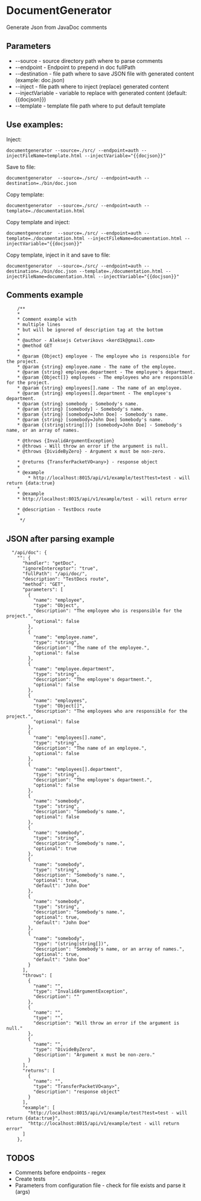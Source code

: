 # DocumentGenerator

Generate Json from JavaDoc comments

## Parameters

-   --source - source directory path where to parse comments
-   --endpoint - Endpoint to prepend in doc fullPath
-   --destination - file path where to save JSON file with generated content (example: doc.json)
-   --inject - file path where to inject (replace) generated content
-   --injectVariable - variable to replace with generated content (default: {{docjson}})
-   --template - template file path where to put default template

## Use examples:

Inject:

`documentgenerator --source=./src/ --endpoint=auth --injectFileName=template.html --injectVariable="{{docjson}}"`

Save to file:

`documentgenerator  --source=./src/ --endpoint=auth --destination=./bin/doc.json`

Copy template:

`documentgenerator  --source=./src/ --endpoint=auth --template=./documentation.html`

Copy template and inject:

`documentgenerator  --source=./src/ --endpoint=auth --template=./documentation.html --injectFileName=documentation.html --injectVariable="{{docjson}}"`

Copy template, inject in it and save to file:

`documentgenerator  --source=./src/ --endpoint=auth --destination=./bin/doc.json --template=./documentation.html --injectFileName=documentation.html --injectVariable="{{docjson}}"`

## Comments example

```
	/**
    *
    * Comment example with
    * multiple lines
    * but will be ignored of description tag at the bottom
    *
    * @author - Aleksejs Cetverikovs <kerd1k@gmail.com>
    * @method GET
    *
    * @param {Object} employee - The employee who is responsible for the project.
    * @param {string} employee.name - The name of the employee.
    * @param {string} employee.department - The employee's department.
    * @param {Object[]} employees - The employees who are responsible for the project.
    * @param {string} employees[].name - The name of an employee.
    * @param {string} employees[].department - The employee's department.
    * @param {string} somebody - Somebody's name.
    * @param {string} [somebody] - Somebody's name.
    * @param {string} [somebody=John Doe] - Somebody's name.
    * @param {string} [somebody=John Doe] Somebody's name.
    * @param {(string|string[])} [somebody=John Doe] - Somebody's name, or an array of names.

    * @throws {InvalidArgumentException}
    * @throws - Will throw an error if the argument is null.
    * @throws {DivideByZero} - Argument x must be non-zero.

    * @returns {TransferPacketVO<any>} - response object
    *
    * @example
		* http://localhost:8015/api/v1/example/test?test=test - will return {data:true}
    *
    * @example
    * http://localhost:8015/api/v1/example/test - will return error

    * @description - TestDocs route
    *
	 */
```

## JSON after parsing example

```
  "/api/doc": {
    "": {
      "handler": "getDoc",
      "ignoreInterceptor": "true",
      "fullPath": "/api/doc/",
      "description": "TestDocs route",
      "method": "GET",
      "parameters": [
        {
          "name": "employee",
          "type": "Object",
          "description": "The employee who is responsible for the project.",
          "optional": false
        },
        {
          "name": "employee.name",
          "type": "string",
          "description": "The name of the employee.",
          "optional": false
        },
        {
          "name": "employee.department",
          "type": "string",
          "description": "The employee's department.",
          "optional": false
        },
        {
          "name": "employees",
          "type": "Object[]",
          "description": "The employees who are responsible for the project.",
          "optional": false
        },
        {
          "name": "employees[].name",
          "type": "string",
          "description": "The name of an employee.",
          "optional": false
        },
        {
          "name": "employees[].department",
          "type": "string",
          "description": "The employee's department.",
          "optional": false
        },
        {
          "name": "somebody",
          "type": "string",
          "description": "Somebody's name.",
          "optional": false
        },
        {
          "name": "somebody",
          "type": "string",
          "description": "Somebody's name.",
          "optional": true
        },
        {
          "name": "somebody",
          "type": "string",
          "description": "Somebody's name.",
          "optional": true,
          "default": "John Doe"
        },
        {
          "name": "somebody",
          "type": "string",
          "description": "Somebody's name.",
          "optional": true,
          "default": "John Doe"
        },
        {
          "name": "somebody",
          "type": "(string|string[])",
          "description": "Somebody's name, or an array of names.",
          "optional": true,
          "default": "John Doe"
        }
      ],
      "throws": [
        {
          "name": "",
          "type": "InvalidArgumentException",
          "description": ""
        },
        {
          "name": "",
          "type": "",
          "description": "Will throw an error if the argument is null."
        },
        {
          "name": "",
          "type": "DivideByZero",
          "description": "Argument x must be non-zero."
        }
      ],
      "returns": [
        {
          "name": "",
          "type": "TransferPacketVO<any>",
          "description": "response object"
        }
      ],
      "example": [
        "http://localhost:8015/api/v1/example/test?test=test - will return {data:true}",
        "http://localhost:8015/api/v1/example/test - will return error"
      ]
    },
```

## TODOS

-   Comments before endpoints - regex
-   Create tests
-   Parameters from configuration file - check for file exists and parse it (args)
